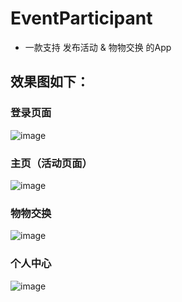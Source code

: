 # EventParticipant

* 一款支持 发布活动 & 物物交换 的App

## 效果图如下：

### 登录页面

![image](https://github.com/apknet/EventParticipant/blob/master/screenshots/Screenshot_20181014-151746.jpg)

### 主页（活动页面）

![image](https://github.com/apknet/EventParticipant/blob/master/screenshots/Screenshot_20181014-151753.jpg)

### 物物交换

![image](https://github.com/apknet/EventParticipant/blob/master/screenshots/Screenshot_20181014-151841.jpg)

### 个人中心

![image](https://github.com/apknet/EventParticipant/blob/master/screenshots/Screenshot_20181014-151846.jpg)

